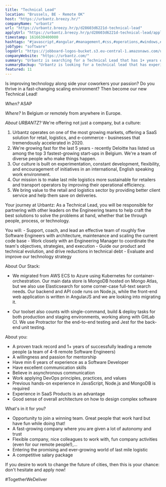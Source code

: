 ```yaml
---
title: "Technical Lead"
location: "Brussels, BE - Remote OK"
host: "https://urbantz.breezy.hr/"
companyName: "urbantz"
url: "https://urbantz.breezy.hr/p/d28603d6221d-technical-lead"
applyUrl: "https://urbantz.breezy.hr/p/d28603d6221d-technical-lead/apply"
timestamp: 1616630400000
hashtags: "#javascript,#angular,#management,#css,#operations,#windows,#kubernetes,#aws,#azure,#marketing"
jobType: "software"
logoUrl: "https://jobboard-logos-bucket.s3.eu-central-1.amazonaws.com/urbantz"
companyWebsite: "https://urbantz.com/"
summary: "Urbantz is searching for a Technical Lead that has 1+ years of successfully leading a remote people."
summaryBackup: "Urbantz is looking for a technical lead that has experience in: #css, #operations, #javascript."
featured: 11
---
```


Is improving technology along side your coworkers your passion? Do you thrive in a fast-changing scaling environment? Then become our new Technical Lead!

_When?_ ASAP

_Where?_ In Belgium or remotely from anywhere in Europe.

_About URBANTZ?_ We're offering not just a company, but a culture:

1.  Urbantz operates on one of the most growing markets, offering a SaaS solution for retail, logistics, and e-commerce - businesses that tremendously accelerated in 2020.
2.  We're growing fast for the last 5 years - recently Deloitte has listed us among the top 3 fastest-growing start-ups in Belgium. We're a team of diverse people who make things happen.
3.  Our culture is built on experimentation, constant development, flexibility, and encouragement of initiatives in an international, English speaking work environment.
4.  Our mission is to make last mile logistics more sustainable for retailers and transport operators by improving their operational efficiency.
5.  We bring value to the retail and logistics sector by providing better client service and help them save on deliveries.

Your journey at Urbantz: As a Technical Lead, you will be responsible for partnering with other leaders on the Engineering teams to help craft the best solutions to solve the problems at hand, whether that be through people, process, or technology.

You will: - Support, coach, and lead an effective team of roughly five Software Engineers with architecture, maintenance and scaling the current code base - Work closely with an Engineering Manager to coordinate the team's objectives, strategies, and execution - Guide our product and technical evolution, and drive reductions in technical debt - Evaluate and improve our technology strategy

About Our Stack:

*   We migrated from AWS ECS to Azure using Kubernetes for container-orchestration. Our main data store is MongoDB hosted on Mongo Atlas, but we also use Elasticsearch for some corner-case full-text search needs. Our backend and API code runs on Node.js, while the front-end web application is written in AngularJS and we are looking into migrating it.

*   Our toolset also counts with single-command, build & deploy tasks for both production and staging environments, working along with GitLab CI. We use Protractor for the end-to-end testing and Jest for the back-end unit testing.

About you: 

*   A proven track record and 1+ years of successfully leading a remote people (a team of 4-8 remote Software Engineers)
*   A willingness and passion for mentorship
*   Have min 6 years of experience as a Software Developer
*   Have excellent communication skills
*   Believe in asynchronous communication
*   Work applying DevOps principles, practices, and values
*   Previous hands-on experience in JavaScript, Node.js and MongoDB is required
*   Experience in SaaS Products is an advantage
*   Good sense of overall architecture on how to design complex software

What's in it for you?

*   Opportunity to join a winning team. Great people that work hard but have fun while doing that!
*   A fast-growing company where you are given a lot of autonomy and trust
*   Flexible company, nice colleagues to work with, fun company activities (even for our remote people!),...
*   Entering the promising and ever-growing world of last mile logistic
*   A competitive salary package

If you desire to work to change the future of cities, then this is your chance: don't hesitate and apply now!

#TogetherWeDeliver
